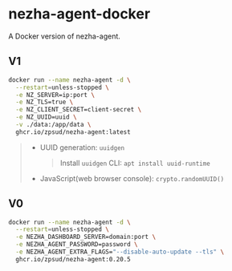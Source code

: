 # nezha-agent-docker
A Docker version of nezha-agent.

## V1

```sh
docker run --name nezha-agent -d \
  --restart=unless-stopped \
  -e NZ_SERVER=ip:port \
  -e NZ_TLS=true \
  -e NZ_CLIENT_SECRET=client-secret \
  -e NZ_UUID=uuid \
  -v ./data:/app/data \
  ghcr.io/zpsud/nezha-agent:latest
```

> - UUID generation: `uuidgen`
>   > Install `uuidgen` CLI: `apt install uuid-runtime`
> - JavaScript(web browser console): `crypto.randomUUID()`

## V0

```sh
docker run --name nezha-agent -d \
  --restart=unless-stopped \
  -e NEZHA_DASHBOARD_SERVER=domain:port \
  -e NEZHA_AGENT_PASSWORD=password \
  -e NEZHA_AGENT_EXTRA_FLAGS="--disable-auto-update --tls" \
  ghcr.io/zpsud/nezha-agent:0.20.5
```